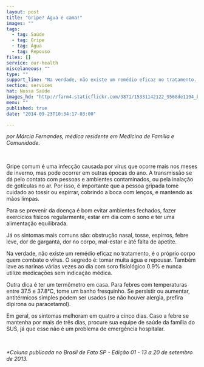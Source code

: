 ```yaml
---
layout: post
title: "Gripe? Água e cama!"
images: ""
tags:
  - tag: Saúde
  - tag: Gripe
  - tag: Água
  - tag: Repouso
files: []
service: our-health
miscelaneous: ""
type: ""
support_line: "Na verdade, não existe um remédio eficaz no tratamento. O segredo é: tomar muita água e repousar."
section: services
hat: Nossa Saúde
images_hd: "http://farm4.staticflickr.com/3871/15331142122_9568de1194_b.jpg"
menu: ""
published: true
date: "2014-09-23T10:34:17-03:00"

---
```

<p><em>por M&aacute;rcia Fernandes, m&eacute;dica residente em Medicina de Fam&iacute;lia e Comunidade.</em></p>

<p>&nbsp;</p>

<p>Gripe comum &eacute; uma infec&ccedil;&atilde;o causada por v&iacute;rus que ocorre mais nos meses de inverno, mas pode ocorrer em outras &eacute;pocas do ano. A transmiss&atilde;o se d&aacute; pelo contato com pessoas e ambientes contaminados, ou pela inala&ccedil;&atilde;o de got&iacute;culas no ar. Por isso, &eacute; importante que a pessoa gripada tome cuidado ao tossir ou espirrar, cobrindo a boca com len&ccedil;os, e mantendo as m&atilde;os limpas.</p>

<p>Para se prevenir da doen&ccedil;a &eacute; bom evitar ambientes fechados, fazer exerc&iacute;cios f&iacute;sicos regularmente, estar em dia com o sono e ter uma alimenta&ccedil;&atilde;o equilibrada.</p>

<p>J&aacute; os sintomas mais comuns s&atilde;o: obstru&ccedil;&atilde;o nasal, tosse, espirros, febre leve, dor de garganta, dor no corpo, mal-estar e at&eacute; falta de apetite.</p>

<p>Na verdade, n&atilde;o existe um rem&eacute;dio eficaz no tratamento, &eacute; o pr&oacute;prio corpo quem combate o v&iacute;rus. O segredo &eacute;: tomar muita &aacute;gua e repousar. Tamb&eacute;m lave as narinas v&aacute;rias vezes ao dia com soro fisiol&oacute;gico 0.9% e nunca utilize medica&ccedil;&otilde;es sem indica&ccedil;&atilde;o m&eacute;dica.</p>

<p>Outra dica &eacute; ter um term&ocirc;metro em casa. Para febres com temperaturas entre 37.5 e 37.8&deg;C, tome um banho fresquinho. Se persistir ou aumentar, antit&eacute;rmicos simples podem ser usados (se n&atilde;o houver alergia, prefira dipirona ou paracetamol).</p>

<p>Em geral, os sintomas melhoram em quatro a cinco dias. Caso a febre se mantenha por mais de tr&ecirc;s dias, procure sua equipe de sa&uacute;de da fam&iacute;lia do SUS, j&aacute; que esse n&atilde;o &eacute; um problema de emerg&ecirc;ncia hospitalar.</p>

<p>&nbsp;</p>

<p><em>*Coluna publicada no Brasil de Fato SP - Edi&ccedil;&atilde;o 01 - 13 a 20 de setembro de 2013.</em></p>
